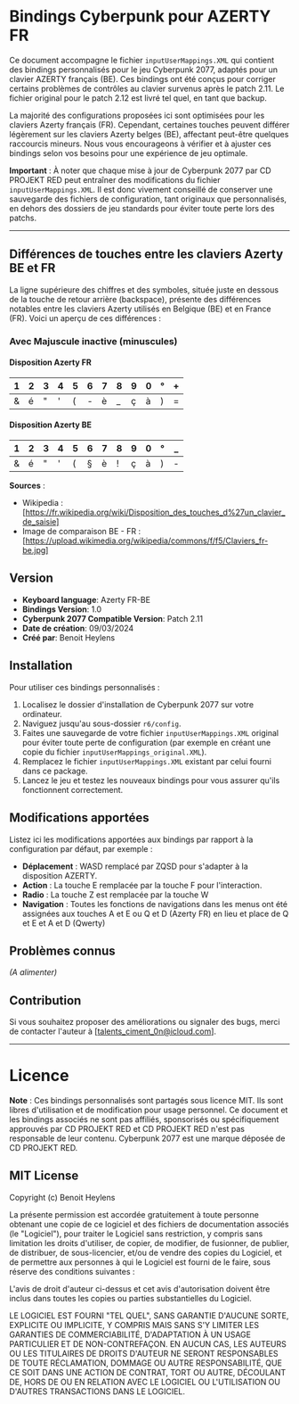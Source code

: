 # Bindings Cyberpunk pour AZERTY FR

Ce document accompagne le fichier `inputUserMappings.XML` qui contient des bindings personnalisés pour le jeu Cyberpunk 2077, adaptés pour un clavier AZERTY français (BE). Ces bindings ont été conçus pour corriger certains problèmes de contrôles au clavier survenus après le patch 2.11. Le fichier original pour le patch 2.12 est livré tel quel, en tant que backup.

La majorité des configurations proposées ici sont optimisées pour les claviers Azerty français (FR). Cependant, certaines touches peuvent différer légèrement sur les claviers Azerty belges (BE), affectant peut-être quelques raccourcis mineurs. Nous vous encourageons à vérifier et à ajuster ces bindings selon vos besoins pour une expérience de jeu optimale.

**Important** : À noter que chaque mise à jour de Cyberpunk 2077 par CD PROJEKT RED peut entraîner des modifications du fichier `inputUserMappings.XML`. Il est donc vivement conseillé de conserver une sauvegarde des fichiers de configuration, tant originaux que personnalisés, en dehors des dossiers de jeu standards pour éviter toute perte lors des patchs.

---

## Différences de touches entre les claviers Azerty BE et FR

La ligne supérieure des chiffres et des symboles, située juste en dessous de la touche de retour arrière (backspace), présente des différences notables entre les claviers Azerty utilisés en Belgique (BE) et en France (FR). Voici un aperçu de ces différences :

### Avec Majuscule inactive (minuscules)

#### Disposition Azerty FR

| 1 | 2 | 3 | 4 | 5 | 6 | 7 | 8 | 9 | 0 | ° | + |
|---|---|---|---|---|---|---|---|---|---|---|---|
| & | é | " | ' | ( | - | è | _ | ç | à | ) | = |

#### Disposition Azerty BE

| 1 | 2 | 3 | 4 | 5 | 6 | 7 | 8 | 9 | 0 | ° | _ |
|---|---|---|---|---|---|---|---|---|---|---|---|
| & | é | " | ' | ( | § | è | ! | ç | à | ) | - |

**Sources** : 
* Wikipedia : [https://fr.wikipedia.org/wiki/Disposition_des_touches_d%27un_clavier_de_saisie]
* Image de comparaison BE - FR : [https://upload.wikimedia.org/wikipedia/commons/f/f5/Claviers_fr-be.jpg]


## Version

- **Keyboard language**: Azerty FR-BE
- **Bindings Version**: 1.0
- **Cyberpunk 2077 Compatible Version**: Patch 2.11
- **Date de création**: 09/03/2024
- **Créé par**: Benoit Heylens

## Installation

Pour utiliser ces bindings personnalisés :

1. Localisez le dossier d'installation de Cyberpunk 2077 sur votre ordinateur.
2. Naviguez jusqu'au sous-dossier `r6/config`.
3. Faites une sauvegarde de votre fichier `inputUserMappings.XML` original pour éviter toute perte de configuration (par exemple en créant une copie du fichier `inputUserMappings_original.XML`).
4. Remplacez le fichier `inputUserMappings.XML` existant par celui fourni dans ce package.
5. Lancez le jeu et testez les nouveaux bindings pour vous assurer qu'ils fonctionnent correctement.

## Modifications apportées

Listez ici les modifications apportées aux bindings par rapport à la configuration par défaut, par exemple :

- **Déplacement** : WASD remplacé par ZQSD pour s'adapter à la disposition AZERTY.
- **Action** : La touche E remplacée par la touche F pour l'interaction.
- **Radio** : La touche Z est remplacée par la touche W
- **Navigation** : Toutes les fonctions de navigations dans les menus ont été assignées aux touches A et E ou Q et D (Azerty FR) en lieu et place de Q et E et A et D (Qwerty)

## Problèmes connus

_(A alimenter)_

## Contribution

Si vous souhaitez proposer des améliorations ou signaler des bugs, merci de contacter l'auteur à [talents_ciment_0n@icloud.com].

---

# Licence

**Note** : Ces bindings personnalisés sont partagés sous licence MIT. Ils sont libres d'utilisation et de modification pour usage personnel. Ce document et les bindings associés ne sont pas affiliés, sponsorisés ou spécifiquement approuvés par CD PROJEKT RED et CD PROJEKT RED n'est pas responsable de leur contenu. Cyberpunk 2077 est une marque déposée de CD PROJEKT RED.

## MIT License

Copyright (c) Benoit Heylens

La présente permission est accordée gratuitement à toute personne obtenant une copie de ce logiciel et des fichiers de documentation associés (le "Logiciel"), pour traiter le Logiciel sans restriction, y compris sans limitation les droits d'utiliser, de copier, de modifier, de fusionner, de publier, de distribuer, de sous-licencier, et/ou de vendre des copies du Logiciel, et de permettre aux personnes à qui le Logiciel est fourni de le faire, sous réserve des conditions suivantes :

L'avis de droit d'auteur ci-dessus et cet avis d'autorisation doivent être inclus dans toutes les copies ou parties substantielles du Logiciel.

LE LOGICIEL EST FOURNI "TEL QUEL", SANS GARANTIE D'AUCUNE SORTE, EXPLICITE OU IMPLICITE, Y COMPRIS MAIS SANS S'Y LIMITER LES GARANTIES DE COMMERCIABILITÉ, D'ADAPTATION À UN USAGE PARTICULIER ET DE NON-CONTREFAÇON. EN AUCUN CAS, LES AUTEURS OU LES TITULAIRES DE DROITS D'AUTEUR NE SERONT RESPONSABLES DE TOUTE RÉCLAMATION, DOMMAGE OU AUTRE RESPONSABILITÉ, QUE CE SOIT DANS UNE ACTION DE CONTRAT, TORT OU AUTRE, DÉCOULANT DE, HORS DE OU EN RELATION AVEC LE LOGICIEL OU L'UTILISATION OU D'AUTRES TRANSACTIONS DANS LE LOGICIEL.
